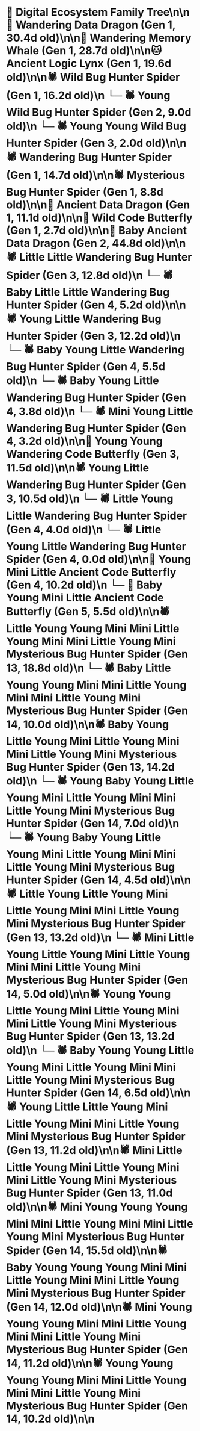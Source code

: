 # 🌳 Digital Ecosystem Family Tree\n\n🐉 Wandering Data Dragon (Gen 1, 30.4d old)\n\n🐋 Wandering Memory Whale (Gen 1, 28.7d old)\n\n🐱 Ancient Logic Lynx (Gen 1, 19.6d old)\n\n🕷️ Wild Bug Hunter Spider (Gen 1, 16.2d old)\n  └─ 🕷️ Young Wild Bug Hunter Spider (Gen 2, 9.0d old)\n    └─ 🕷️ Young Young Wild Bug Hunter Spider (Gen 3, 2.0d old)\n\n🕷️ Wandering Bug Hunter Spider (Gen 1, 14.7d old)\n\n🕷️ Mysterious Bug Hunter Spider (Gen 1, 8.8d old)\n\n🐉 Ancient Data Dragon (Gen 1, 11.1d old)\n\n🦋 Wild Code Butterfly (Gen 1, 2.7d old)\n\n🐉 Baby Ancient Data Dragon (Gen 2, 44.8d old)\n\n🕷️ Little Little Wandering Bug Hunter Spider (Gen 3, 12.8d old)\n  └─ 🕷️ Baby Little Little Wandering Bug Hunter Spider (Gen 4, 5.2d old)\n\n🕷️ Young Little Wandering Bug Hunter Spider (Gen 3, 12.2d old)\n  └─ 🕷️ Baby Young Little Wandering Bug Hunter Spider (Gen 4, 5.5d old)\n  └─ 🕷️ Baby Young Little Wandering Bug Hunter Spider (Gen 4, 3.8d old)\n  └─ 🕷️ Mini Young Little Wandering Bug Hunter Spider (Gen 4, 3.2d old)\n\n🦋 Young Young Wandering Code Butterfly (Gen 3, 11.5d old)\n\n🕷️ Young Little Wandering Bug Hunter Spider (Gen 3, 10.5d old)\n  └─ 🕷️ Little Young Little Wandering Bug Hunter Spider (Gen 4, 4.0d old)\n  └─ 🕷️ Little Young Little Wandering Bug Hunter Spider (Gen 4, 0.0d old)\n\n🦋 Young Mini Little Ancient Code Butterfly (Gen 4, 10.2d old)\n  └─ 🦋 Baby Young Mini Little Ancient Code Butterfly (Gen 5, 5.5d old)\n\n🕷️ Little Young Young Mini Mini Little Young Mini Mini Little Young Mini Mysterious Bug Hunter Spider (Gen 13, 18.8d old)\n  └─ 🕷️ Baby Little Young Young Mini Mini Little Young Mini Mini Little Young Mini Mysterious Bug Hunter Spider (Gen 14, 10.0d old)\n\n🕷️ Baby Young Little Young Mini Little Young Mini Mini Little Young Mini Mysterious Bug Hunter Spider (Gen 13, 14.2d old)\n  └─ 🕷️ Young Baby Young Little Young Mini Little Young Mini Mini Little Young Mini Mysterious Bug Hunter Spider (Gen 14, 7.0d old)\n  └─ 🕷️ Young Baby Young Little Young Mini Little Young Mini Mini Little Young Mini Mysterious Bug Hunter Spider (Gen 14, 4.5d old)\n\n🕷️ Little Young Little Young Mini Little Young Mini Mini Little Young Mini Mysterious Bug Hunter Spider (Gen 13, 13.2d old)\n  └─ 🕷️ Mini Little Young Little Young Mini Little Young Mini Mini Little Young Mini Mysterious Bug Hunter Spider (Gen 14, 5.0d old)\n\n🕷️ Young Young Little Young Mini Little Young Mini Mini Little Young Mini Mysterious Bug Hunter Spider (Gen 13, 13.2d old)\n  └─ 🕷️ Baby Young Young Little Young Mini Little Young Mini Mini Little Young Mini Mysterious Bug Hunter Spider (Gen 14, 6.5d old)\n\n🕷️ Young Little Little Young Mini Little Young Mini Mini Little Young Mini Mysterious Bug Hunter Spider (Gen 13, 11.2d old)\n\n🕷️ Mini Little Little Young Mini Little Young Mini Mini Little Young Mini Mysterious Bug Hunter Spider (Gen 13, 11.0d old)\n\n🕷️ Mini Young Young Young Mini Mini Little Young Mini Mini Little Young Mini Mysterious Bug Hunter Spider (Gen 14, 15.5d old)\n\n🕷️ Baby Young Young Young Mini Mini Little Young Mini Mini Little Young Mini Mysterious Bug Hunter Spider (Gen 14, 12.0d old)\n\n🕷️ Mini Young Young Young Mini Mini Little Young Mini Mini Little Young Mini Mysterious Bug Hunter Spider (Gen 14, 11.2d old)\n\n🕷️ Young Young Young Young Mini Mini Little Young Mini Mini Little Young Mini Mysterious Bug Hunter Spider (Gen 14, 10.2d old)\n\n